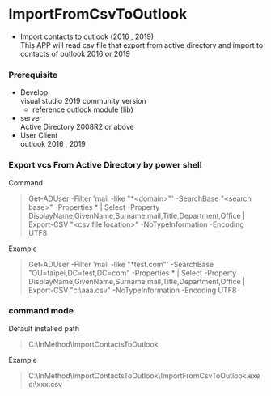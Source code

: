 # ImportFromCsvToOutlook    
* Import contacts to outlook (2016 , 2019)     
  This APP will read csv file that export from active directory and import to contacts of outlook 2016 or 2019     

### Prerequisite    
* Develop    
  visual studio 2019 community version    
  - reference outlook module (lib)    
* server     
  Active Directory 2008R2 or above
* User Client    
  outlook 2016 , 2019

### Export vcs From Active Directory by power shell
Command    
>Get-ADUser -Filter 'mail -like "*\<domain\>"' -SearchBase "\<search base\>"  -Properties * | Select -Property   DisplayName,GivenName,Surname,mail,Title,Department,Office | Export-CSV "\<csv file location\>" -NoTypeInformation -Encoding UTF8    

Example    
>Get-ADUser -Filter 'mail -like "*test.com"' -SearchBase "OU=taipei,DC=test,DC=com"  -Properties * | Select -Property   DisplayName,GivenName,Surname,mail,Title,Department,Office | Export-CSV "c:\aaa.csv" -NoTypeInformation -Encoding UTF8    


### command mode    
Default installed path     
> C:\InMethod\ImportContactsToOutlook    

Example     
> C:\InMethod\ImportContactsToOutlook\ImportFromCsvToOutlook.exe   c:\xxx.csv 
